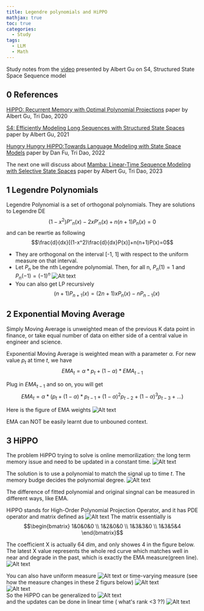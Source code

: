 ```yaml
---
title: Legendre polynomials and HiPPO
mathjax: true
toc: true
categories:
  - Study
tags:
  - LLM
  - Math
---
```

Study notes from the [video](https://www.youtube.com/watch?v=luCBXCErkCs) presented by Albert Gu on S4, Structured State Space Sequence model

## 0 References
[HiPPO: Recurrent Memory with Optimal Polynomial Projections](https://arxiv.org/abs/2008.07669) paper by Albert Gu, Tri Dao, 2020

[S4: Efficiently Modeling Long Sequences with Structured State Spaces](https://arxiv.org/abs/2111.00396) paper by Albert Gu, 2021

[Hungry Hungry HiPPO:Towards Language Modeling with State Space Models](https://arxiv.org/abs/2212.14052) paper by Dan Fu, Tri Dao, 2022

The next one will discuss about 
[Mamba: Linear-Time Sequence Modeling with Selective State Spaces](https://arxiv.org/abs/2312.00752) paper by Albert Gu, Tri Dao, 2023

## 1 Legendre Polynomials
Legendre Polynomial is a set of  orthogonal polynomials. They are solutions to Legendre DE  
  $$(1-x^2)P{''}_n(x)-2xP{'}_n(x)+n(n+1)P_n(x)=0$$
and can be rewrtie as following
  $$\frac{d}{dx}[(1-x^2)\frac{d}{dx}P(x)]+n(n+1)P(x)=0$$

- They are orthogonal on the interval [-1, 1] with respect to the uniform measure on that interval.
-  Let $P_n$ be the nth Legendre polynomial. Then, for all n, $P_n(1)=1$ and $P_n(-1)=(-1)^n$ 
![Alt text](/code23/assets/images/2024/24-03-31-Legendre-HiPPO_files/lp.png)   
- You can also get LP recursively
  $$(n+1)P_{n+1}(x)=(2n+1)xP_n(x)-nP_{n-1}(x)$$
## 2 Exponential Moving Average
Simply Moving Average is unweighted mean of the previous K data point in finance, or take equal number of data on either side of a central value in engineer and science. 

Exponential Moving Average is weighted mean with a parameter $\alpha$. For new value $p_t$ at time $t$, we have     
$$EMA_t = \alpha * p_t + (1-\alpha)*EMA_{t-1}$$  

Plug in $EMA_{t-1}$ and so on, you will get  
$$EMA_t = \alpha * (p_t + (1-\alpha)*p_{t-1}+(1-\alpha)^2p_{t-2}+(1-\alpha)^3p_{t-3}+...)$$ 

Here is the figure of EMA weights
![Alt text](/code23/assets/images/2024/24-03-31-Legendre-HiPPO_files/ema.png)  

EMA can NOT be easily learnt due to unbouned context. 
 
## 3 HiPPO
The problem HiPPO trying to solve is online memorilization: the long term memory issue and need to be updated in a constant time. 
![Alt text](/code23/assets/images/2024/24-03-31-Legendre-HiPPO_files/motivation.png)

The solution is to use a polynomial to match the signal up to time $t$. The memory budge decides the polynomial degree.
![Alt text](/code23/assets/images/2024/24-03-31-Legendre-HiPPO_files/coeff.png)  

The difference of fitted polynomial and original singnal can be measured in different ways, like EMA.  

HiPPO stands for High-Order Polynomial Projection Operator, and it has PDE operator and matrix defined as 
![Alt text](/code23/assets/images/2024/24-03-31-Legendre-HiPPO_files/operator.png) 
The matrix essentially is   
$$\begin{bmatrix} 1&0&0&0 \\ 1&2&0&0 \\ 1&3&3&0 \\ 1&3&5&4 \end{bmatrix}$$

The coefficient X is actually 64 dim, and only showes 4 in the figure below. The latest X value represents the whole red curve which matches well in near and degrade in the past, which is exactly the EMA measure(green line). 
![Alt text](/code23/assets/images/2024/24-03-31-Legendre-HiPPO_files/emameasure.png)  

You can also have uniform measure
![Alt text](/code23/assets/images/2024/24-03-31-Legendre-HiPPO_files/uniformmeasure.png) 
or time-varying measure (see how the measure changes in these 2 figurs below)
![Alt text](/code23/assets/images/2024/24-03-31-Legendre-HiPPO_files/tv1measure.png)  
![Alt text](/code23/assets/images/2024/24-03-31-Legendre-HiPPO_files/tv2measure.png)   
So the HiPPO can be generalized to 
![Alt text](/code23/assets/images/2024/24-03-31-Legendre-HiPPO_files/generalized.png)   
and the updates can be done in linear time ( what's rank <3 ??)
![Alt text](/code23/assets/images/2024/24-03-31-Legendre-HiPPO_files/lineartime.png)    

